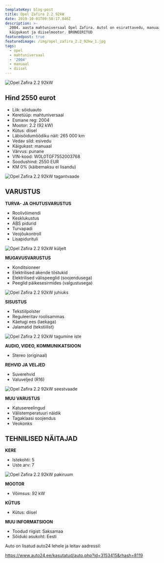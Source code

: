 ```yaml
---
templateKey: blog-post
title: Opel Zafira 2.2 92kW
date: 2019-10-01T09:58:17.846Z
description: >-
  2004. aasta mahtuniversaal Opel Zafira. Autol on esirattavedu, manuaal
  käigukast ja diiselmootor. BRONEERITUD
featuredpost: true
featuredimage: /img/opel_zafira_2.2_92kw_1.jpg
tags:
  - opel
  - mahtuniversaal
  - '2004'
  - manuaal
  - diisel
---
```

![Opel Zafira 2.2 92kW](/img/opel_zafira_2.2_92kw_1.jpg "Opel Zafira 2.2 92kW")

## Hind 2550 eurot

* Liik:	sõiduauto
* Keretüüp:	mahtuniversaal
* Esmane reg:	2004
* Mootor:	2.2 (92 kW)
* Kütus:	diisel
* Läbisõidumõõdiku näit:	265 000 km
* Vedav sild:	esivedu
* Käigukast:	manuaal
* Värvus:	punane
* VIN-kood:	W0L0TGF7552003768
* Soodushind:	2550 EUR
* KM 0% (käibemaksu ei lisandu)

![Opel Zafira 2.2 92kW tagantvaade](/img/opel_zafira_2.2_92kw_2.jpg "Opel Zafira 2.2 92kW tagantvaade")

## VARUSTUS

**TURVA- JA OHUTUSVARUSTUS**

* Roolivõimendi
* Kesklukustus
* ABS pidurid
* Turvapadi
* Veojõukontroll
* Lisapidurituli

![Opel Zafira 2.2 92kW küljelt](/img/opel_zafira_2.2_92kw_3.jpg "Opel Zafira 2.2 92kW küljelt")

**MUGAVUSVARUSTUS**

* Konditsioneer
* Elektrilised akende tõstukid
* Elektrilised välispeeglid (soojendusega)
* Peeglid päikesesirmides (valgustusega)

![Opel Zafira 2.2 92kW juhiuks](/img/opel_zafira_2.2_92kw_4.jpg "Opel Zafira 2.2 92kW juhiuks")

**SISUSTUS**

* Tekstiilpolster
* Reguleeritav roolisammas
* Käetugi ees (laekaga)
* Jalamatid (tekstiilist)

![Opel Zafira 2.2 92kW tagumine iste](/img/opel_zafira_2.2_92kw_5.jpg "Opel Zafira 2.2 92kW tagumine iste")

**AUDIO, VIDEO, KOMMUNIKATSIOON**

* Stereo (originaal)

**REHVID JA VELJED**

* Suverehvid
* Valuveljed (R16)

![Opel Zafira 2.2 92kW seestvaade](/img/opel_zafira_2.2_92kw_6.jpg "Opel Zafira 2.2 92kW seestvaade")

**MUU VARUSTUS**

* Katusereelingud
* Välistemperatuuri näidik
* Tagaklaasi soojendus
* Veokonks

## TEHNILISED NÄITAJAD

**KERE**

* Istekohti:	5
* Uste arv:	7

![Opel Zafira 2.2 92kW pakiruum](/img/opel_zafira_2.2_92kw_7.jpg "Opel Zafira 2.2 92kW pakiruum")

**MOOTOR**

* Võimsus:	92 kW

**KÜTUS**

* Kütus:	diisel

**MUU INFORMATSIOON**

* Toodud riigist: Saksamaa
* Sõiduki asukoht: Eesti

Auto on lisatud auto24 lehele ja leitav aadressil:

<https://www.auto24.ee/kasutatud/auto.php?id=3153415&rhash=8119>
